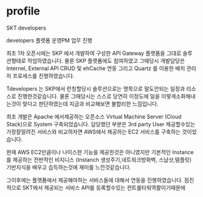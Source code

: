 # profile
SKT developers

developers 플랫폼 운영PM 업무 진행

최초 1차 오픈시에는 SKP 에서 개발하여 구성한 API Gateway 플랫폼을 그대로
솔루션형태로 작업하였습니다. 
물론 SKP 플랫폼에도 참여하였고 그때당시 개발담당은 Internel, External API CRUD 및 ehCache 연동
그리고 Quartz 를 이용한 배치 관리자 프로세스를 진행하였습니다.

Tdevelopers 는 SKP에서 런칭할당시 솔루션으로는 명목으로 말도안되는 일정과 리소스로 진행한것같습니다.
물론 그때당시는 스스로 당연히 이정도에 일을 이렇게소화해내는것이 맞다고 판단하였는데 지금과 비교해보면 
불합리한 느낌입니다.

최초 개발은 Apache 에서제공하는 오픈소스 Virtual Machine Server (Cloud Stack)으로 System 구축되었습니다.
담당했던 부분은 3rd party User 제공할수있는 가장잘알려진 서비스와 비교하자면 AWS에서 제공하는 EC2 서비스를 구축하는 것이었습니다.

현재 AWS EC2만큼이나 나이스한 기능을 제공한것은 아니였지만 기본적인 Instance를 제공하는 전반적인 비지니스 (Instanch 생성주기,네트워크방화벽, 스냡샷,템플릿) 기반지식을 배우고 습득하는것에
재미를 느낀것같습니다.

그이후에는 플랫폼에서 제공해야하는 서비스들에 대해서 연동을 진행하였습니다. 점진적으로 SKT에서 제공되는 서비스 API를 등록할수있는 컨트롤타워역활이기때문에

